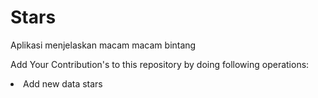# Stars
Aplikasi menjelaskan macam macam bintang

Add Your Contribution's to this repository by doing following operations:

<li> Add new data stars  
